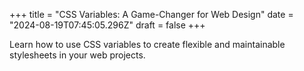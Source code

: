 +++
title = "CSS Variables: A Game-Changer for Web Design"
date = "2024-08-19T07:45:05.296Z"
draft = false
+++

  Learn how to use CSS variables to create flexible and maintainable stylesheets in your web projects.
        